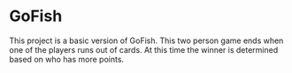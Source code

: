 # GoFish
This project is a basic version of GoFish. This two person game ends when one of the players runs out of cards. At this time the winner is determined based on who has more points.

